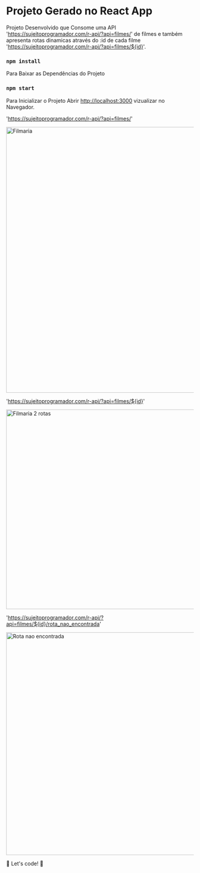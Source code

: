# Projeto Gerado no  React App

Projeto Desenvolvido que Consome uma API 'https://sujeitoprogramador.com/r-api/?api=filmes/' de filmes e também apresenta rotas dinamicas através do :id de cada filme 
'https://sujeitoprogramador.com/r-api/?api=filmes/${id}'.

### `npm install`

Para Baixar as Dependências do Projeto 

### `npm start`

Para Inicializar o Projeto 
Abrir [http://localhost:3000](http://localhost:3000) vizualizar no Navegador. 

'https://sujeitoprogramador.com/r-api/?api=filmes/'

<img width="712" alt="Filmaria" src="https://user-images.githubusercontent.com/60220406/104820315-c1434900-5812-11eb-84c8-2767af94126a.png">

'https://sujeitoprogramador.com/r-api/?api=filmes/${id}'

<img width="535" alt="Filmaria 2 rotas" src="https://user-images.githubusercontent.com/60220406/104820316-c3a5a300-5812-11eb-96bc-8329d95874f7.png">

'https://sujeitoprogramador.com/r-api/?api=filmes/${id}/rota_nao_encontrada'

<img width="597" alt="Rota nao encontrada" src="https://user-images.githubusercontent.com/60220406/104820317-c43e3980-5812-11eb-9954-403744a86691.png">

🚀 Let's code! 🚀

